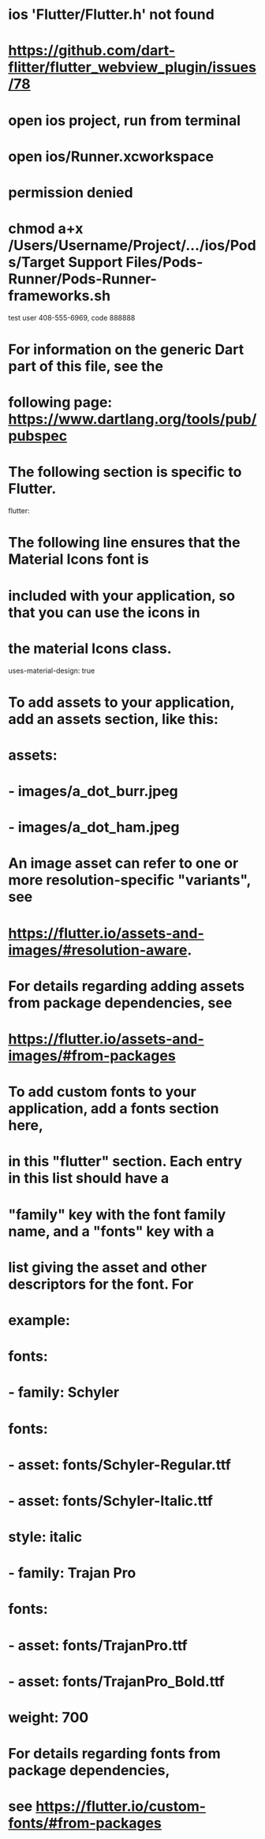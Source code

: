 # ios 'Flutter/Flutter.h' not found
# https://github.com/dart-flitter/flutter_webview_plugin/issues/78

# open ios project, run from terminal
# open ios/Runner.xcworkspace

# permission denied
# chmod a+x /Users/Username/Project/.../ios/Pods/Target Support Files/Pods-Runner/Pods-Runner-frameworks.sh

test user 408-555-6969, code 888888

# For information on the generic Dart part of this file, see the
# following page: https://www.dartlang.org/tools/pub/pubspec

# The following section is specific to Flutter.
flutter:

  # The following line ensures that the Material Icons font is
  # included with your application, so that you can use the icons in
  # the material Icons class.
  uses-material-design: true

  # To add assets to your application, add an assets section, like this:
  # assets:
  #  - images/a_dot_burr.jpeg
  #  - images/a_dot_ham.jpeg

  # An image asset can refer to one or more resolution-specific "variants", see
  # https://flutter.io/assets-and-images/#resolution-aware.

  # For details regarding adding assets from package dependencies, see
  # https://flutter.io/assets-and-images/#from-packages

  # To add custom fonts to your application, add a fonts section here,
  # in this "flutter" section. Each entry in this list should have a
  # "family" key with the font family name, and a "fonts" key with a
  # list giving the asset and other descriptors for the font. For
  # example:
  # fonts:
  #   - family: Schyler
  #     fonts:
  #       - asset: fonts/Schyler-Regular.ttf
  #       - asset: fonts/Schyler-Italic.ttf
  #         style: italic
  #   - family: Trajan Pro
  #     fonts:
  #       - asset: fonts/TrajanPro.ttf
  #       - asset: fonts/TrajanPro_Bold.ttf
  #         weight: 700
  #
  # For details regarding fonts from package dependencies, 
  # see https://flutter.io/custom-fonts/#from-packages
